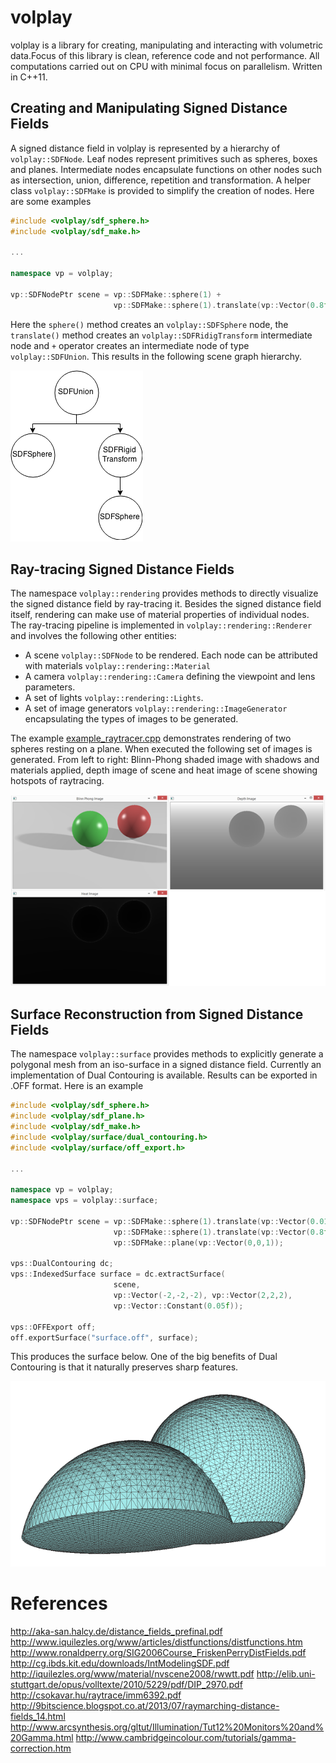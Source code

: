 # volplay

volplay is a library for creating, manipulating and interacting with volumetric data.Focus of this library is clean, reference code and not performance. All computations carried out on CPU with minimal focus on parallelism. Written in C++11.

## Creating and Manipulating Signed Distance Fields

A signed distance field in volplay is represented by a hierarchy of `volplay::SDFNode`. Leaf nodes represent primitives such as spheres, boxes and planes. Intermediate nodes encapsulate functions on other nodes such as intersection, union, difference, repetition and transformation. A helper class `volplay::SDFMake` is provided to simplify the creation of nodes. Here are some examples

```cpp
#include <volplay/sdf_sphere.h>
#include <volplay/sdf_make.h>

...

namespace vp = volplay;

vp::SDFNodePtr scene = vp::SDFMake::sphere(1) +
                       vp::SDFMake::sphere(1).translate(vp::Vector(0.8f, 0.8f, 0.8f));
```

Here the `sphere()` method creates an `volplay::SDFSphere` node, the `translate()` method creates an `volplay::SDFRidigTransform` intermediate node and `+` operator creates an intermediate node of type `volplay::SDFUnion`. This results in the following scene graph hierarchy.

![Image](etc/images/samplediagram.png?raw=true)

## Ray-tracing Signed Distance Fields

The namespace `volplay::rendering` provides methods to directly visualize the signed distance field by ray-tracing it. Besides the signed distance field itself, rendering can make use of material properties of individual nodes. The ray-tracing pipeline is implemented in `volplay::rendering::Renderer` and involves the following other entities: 
 - A scene `volplay::SDFNode` to be rendered. Each node can be attributed with materials `volplay::rendering::Material`
 - A camera `volplay::rendering::Camera` defining the viewpoint and lens parameters.
 - A set of lights `volplay::rendering::Lights`.
 - A set of image generators `volplay::rendering::ImageGenerator` encapsulating the types of images to be generated.

The example [example_raytracer.cpp](examples/example_raytracer.cpp) demonstrates rendering of two spheres resting on a plane.
When executed the following set of images is generated. From left to right: Blinn-Phong shaded image with shadows and materials applied, depth image of scene and heat image of scene showing hotspots of raytracing.

![BlinnPhong shaded image](etc/images/raytrace.png?raw=true)

## Surface Reconstruction from Signed Distance Fields

The namespace `volplay::surface` provides methods to explicitly generate a polygonal mesh from an iso-surface in a signed distance field. Currently an implementation of Dual Contouring is available. Results can be exported in .OFF format. Here is an example

```cpp
#include <volplay/sdf_sphere.h>
#include <volplay/sdf_plane.h>
#include <volplay/sdf_make.h>
#include <volplay/surface/dual_contouring.h>
#include <volplay/surface/off_export.h>

...

namespace vp = volplay;
namespace vps = volplay::surface;

vp::SDFNodePtr scene = vp::SDFMake::sphere(1).translate(vp::Vector(0.01f, 0.01f, 0.01f)) +
                       vp::SDFMake::sphere(1).translate(vp::Vector(0.8f, 0.8f, 0.8f)) -
                       vp::SDFMake::plane(vp::Vector(0,0,1));

vps::DualContouring dc;
vps::IndexedSurface surface = dc.extractSurface(
                       scene, 
                       vp::Vector(-2,-2,-2), vp::Vector(2,2,2), 
                       vp::Vector::Constant(0.05f));

vps::OFFExport off; 
off.exportSurface("surface.off", surface);
```

This produces the surface below. One of the big benefits of Dual Contouring  is that it naturally preserves sharp features.

![Dual Contouring](etc/images/dualcontouring.png?raw=true)


# References

http://aka-san.halcy.de/distance_fields_prefinal.pdf
http://www.iquilezles.org/www/articles/distfunctions/distfunctions.htm
http://www.ronaldperry.org/SIG2006Course_FriskenPerryDistFields.pdf
http://cg.ibds.kit.edu/downloads/IntModelingSDF.pdf
http://iquilezles.org/www/material/nvscene2008/rwwtt.pdf
http://elib.uni-stuttgart.de/opus/volltexte/2010/5229/pdf/DIP_2970.pdf
http://csokavar.hu/raytrace/imm6392.pdf
http://9bitscience.blogspot.co.at/2013/07/raymarching-distance-fields_14.html
http://www.arcsynthesis.org/gltut/Illumination/Tut12%20Monitors%20and%20Gamma.html
http://www.cambridgeincolour.com/tutorials/gamma-correction.htm
